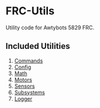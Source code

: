 # FRC-Utils

Utility code for Awtybots 5829 FRC. 

## Included Utilities

1. [Commands]()
2. [Config]()
3. [Math]()
4. [Motors]()
5. [Sensors]()
6. [Subsystems]()
7. [Logger]()

